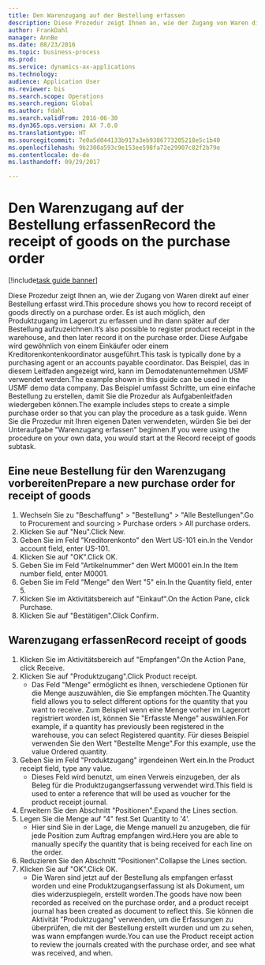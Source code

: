 ```yaml
--- 
title: Den Warenzugang auf der Bestellung erfassen
description: Diese Prozedur zeigt Ihnen an, wie der Zugang von Waren direkt auf einer Bestellung erfasst wird.
author: FrankDahl
manager: AnnBe
ms.date: 08/23/2016
ms.topic: business-process
ms.prod: 
ms.service: dynamics-ax-applications
ms.technology: 
audience: Application User
ms.reviewer: bis
ms.search.scope: Operations
ms.search.region: Global
ms.author: fdahl
ms.search.validFrom: 2016-06-30
ms.dyn365.ops.version: AX 7.0.0
ms.translationtype: HT
ms.sourcegitcommit: 7e0a5d044133b917a3eb9386773205218e5c1b40
ms.openlocfilehash: 9b2300a593c9e153ee598fa72e29907c82f2b79e
ms.contentlocale: de-de
ms.lasthandoff: 09/29/2017

---
```

# <a name="record-the-receipt-of-goods-on-the-purchase-order"></a><span data-ttu-id="1ca28-103">Den Warenzugang auf der Bestellung erfassen</span><span class="sxs-lookup"><span data-stu-id="1ca28-103">Record the receipt of goods on the purchase order</span></span>

[!include[task guide banner](../../includes/task-guide-banner.md)]

<span data-ttu-id="1ca28-104">Diese Prozedur zeigt Ihnen an, wie der Zugang von Waren direkt auf einer Bestellung erfasst wird.</span><span class="sxs-lookup"><span data-stu-id="1ca28-104">This procedure shows you how to record receipt of goods directly on a purchase order.</span></span> <span data-ttu-id="1ca28-105">Es ist auch möglich, den Produktzugang im Lagerort zu erfassen und ihn dann später auf der Bestellung aufzuzeichnen.</span><span class="sxs-lookup"><span data-stu-id="1ca28-105">It’s also possible to register product receipt in the warehouse, and then later record it on the purchase order.</span></span> <span data-ttu-id="1ca28-106">Diese Aufgabe wird gewöhnlich von einem Einkäufer oder einem Kreditorenkontenkoordinator ausgeführt.</span><span class="sxs-lookup"><span data-stu-id="1ca28-106">This task is typically done by a purchasing agent or an accounts payable coordinator.</span></span> <span data-ttu-id="1ca28-107">Das Beispiel, das in diesem Leitfaden angezeigt wird, kann im Demodatenunternehmen USMF verwendet werden.</span><span class="sxs-lookup"><span data-stu-id="1ca28-107">The example shown in this guide can be used in the USMF demo data company.</span></span> <span data-ttu-id="1ca28-108">Das Beispiel umfasst Schritte, um eine einfache Bestellung zu erstellen, damit Sie die Prozedur als Aufgabenleitfaden wiedergeben können.</span><span class="sxs-lookup"><span data-stu-id="1ca28-108">The example includes steps to create a simple purchase order so that you can play the procedure as a task guide.</span></span> <span data-ttu-id="1ca28-109">Wenn Sie die Prozedur mit Ihren eigenen Daten verwendeten, würden Sie bei der Unteraufgabe "Warenzugang erfassen" beginnen.</span><span class="sxs-lookup"><span data-stu-id="1ca28-109">If you were using the procedure on your own data, you would start at the Record receipt of goods subtask.</span></span>


## <a name="prepare-a-new-purchase-order-for-receipt-of-goods"></a><span data-ttu-id="1ca28-110">Eine neue Bestellung für den Warenzugang vorbereiten</span><span class="sxs-lookup"><span data-stu-id="1ca28-110">Prepare a new purchase order for receipt of goods</span></span>
1. <span data-ttu-id="1ca28-111">Wechseln Sie zu "Beschaffung" > "Bestellung" > "Alle Bestellungen".</span><span class="sxs-lookup"><span data-stu-id="1ca28-111">Go to Procurement and sourcing > Purchase orders > All purchase orders.</span></span>
2. <span data-ttu-id="1ca28-112">Klicken Sie auf "Neu".</span><span class="sxs-lookup"><span data-stu-id="1ca28-112">Click New.</span></span>
3. <span data-ttu-id="1ca28-113">Geben Sie im Feld "Kreditorenkonto" den Wert US-101 ein.</span><span class="sxs-lookup"><span data-stu-id="1ca28-113">In the Vendor account field, enter US-101.</span></span>
4. <span data-ttu-id="1ca28-114">Klicken Sie auf "OK".</span><span class="sxs-lookup"><span data-stu-id="1ca28-114">Click OK.</span></span>
5. <span data-ttu-id="1ca28-115">Geben Sie im Feld "Artikelnummer" den Wert M0001 ein.</span><span class="sxs-lookup"><span data-stu-id="1ca28-115">In the Item number field, enter M0001.</span></span>
6. <span data-ttu-id="1ca28-116">Geben Sie im Feld "Menge" den Wert "5" ein.</span><span class="sxs-lookup"><span data-stu-id="1ca28-116">In the Quantity field, enter 5.</span></span>
7. <span data-ttu-id="1ca28-117">Klicken Sie im Aktivitätsbereich auf "Einkauf".</span><span class="sxs-lookup"><span data-stu-id="1ca28-117">On the Action Pane, click Purchase.</span></span>
8. <span data-ttu-id="1ca28-118">Klicken Sie auf "Bestätigen".</span><span class="sxs-lookup"><span data-stu-id="1ca28-118">Click Confirm.</span></span>

## <a name="record-receipt-of-goods"></a><span data-ttu-id="1ca28-119">Warenzugang erfassen</span><span class="sxs-lookup"><span data-stu-id="1ca28-119">Record receipt of goods</span></span>
1. <span data-ttu-id="1ca28-120">Klicken Sie im Aktivitätsbereich auf "Empfangen".</span><span class="sxs-lookup"><span data-stu-id="1ca28-120">On the Action Pane, click Receive.</span></span>
2. <span data-ttu-id="1ca28-121">Klicken Sie auf "Produktzugang".</span><span class="sxs-lookup"><span data-stu-id="1ca28-121">Click Product receipt.</span></span>
    * <span data-ttu-id="1ca28-122">Das Feld "Menge" ermöglicht es Ihnen, verschiedene Optionen für die Menge auszuwählen, die Sie empfangen möchten.</span><span class="sxs-lookup"><span data-stu-id="1ca28-122">The Quantity field allows you to select different options for the quantity that you want to receive.</span></span> <span data-ttu-id="1ca28-123">Zum Beispiel wenn eine Menge vorher im Lagerort registriert worden ist, können Sie "Erfasste Menge" auswählen.</span><span class="sxs-lookup"><span data-stu-id="1ca28-123">For example, if a quantity has previously been registered in the warehouse, you can select Registered quantity.</span></span>  <span data-ttu-id="1ca28-124">Für dieses Beispiel verwenden Sie den Wert "Bestellte Menge".</span><span class="sxs-lookup"><span data-stu-id="1ca28-124">For this example, use the value Ordered quantity.</span></span>   
3. <span data-ttu-id="1ca28-125">Geben Sie im Feld "Produktzugang" irgendeinen Wert ein.</span><span class="sxs-lookup"><span data-stu-id="1ca28-125">In the Product receipt field, type any value.</span></span>
    * <span data-ttu-id="1ca28-126">Dieses Feld wird benutzt, um einen Verweis einzugeben, der als Beleg für die Produktzugangserfassung verwendet wird.</span><span class="sxs-lookup"><span data-stu-id="1ca28-126">This field is used to enter a reference that will be used as voucher for the product receipt journal.</span></span>  
4. <span data-ttu-id="1ca28-127">Erweitern Sie den Abschnitt "Positionen".</span><span class="sxs-lookup"><span data-stu-id="1ca28-127">Expand the Lines section.</span></span>
5. <span data-ttu-id="1ca28-128">Legen Sie die Menge auf "4" fest.</span><span class="sxs-lookup"><span data-stu-id="1ca28-128">Set Quantity to '4'.</span></span>
    * <span data-ttu-id="1ca28-129">Hier sind Sie in der Lage, die Menge manuell zu anzugeben, die für jede Position zum Auftrag empfangen wird.</span><span class="sxs-lookup"><span data-stu-id="1ca28-129">Here you are able to manually specify the quantity that is being received for each line on the order.</span></span>  
6. <span data-ttu-id="1ca28-130">Reduzieren Sie den Abschnitt "Positionen".</span><span class="sxs-lookup"><span data-stu-id="1ca28-130">Collapse the Lines section.</span></span>
7. <span data-ttu-id="1ca28-131">Klicken Sie auf "OK".</span><span class="sxs-lookup"><span data-stu-id="1ca28-131">Click OK.</span></span>
    * <span data-ttu-id="1ca28-132">Die Waren sind jetzt auf der Bestellung als empfangen erfasst worden und eine Produktzugangserfassung ist als Dokument, um dies widerzuspiegeln, erstellt worden.</span><span class="sxs-lookup"><span data-stu-id="1ca28-132">The goods have now been recorded as received on the purchase order, and a product receipt journal has been created as document to reflect this.</span></span> <span data-ttu-id="1ca28-133">Sie können die Aktivität "Produktzugang" verwenden, um die Erfassungen zu überprüfen, die mit der Bestellung erstellt wurden und um zu sehen, was wann empfangen wurde.</span><span class="sxs-lookup"><span data-stu-id="1ca28-133">You can use the Product receipt action to review the journals created with the purchase order, and see what was received, and when.</span></span>  


